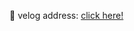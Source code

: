 🎈 velog address: [click here!](https://velog.io/@dlth508/Toy-Project-%EA%B0%80%EC%9A%B4%EB%8D%B0-%EC%86%90%EA%B0%80%EB%9D%BD-%EB%AA%A8%EC%9E%90%EC%9D%B4%ED%81%AC-%EC%95%8C%EA%B3%A0%EB%A6%AC%EC%A6%98-%EB%A7%8C%EB%93%A4%EA%B8%B0)
